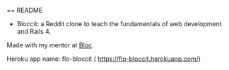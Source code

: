 == README



* Bloccit: a Reddit clone to teach the fundamentals of web development and Rails 4.

Made with my mentor at [Bloc](http://bloc.io).

Heroku app name: flo-bloccit
( https://flo-bloccit.herokuapp.com/)
